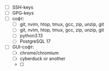- [ ] SSH-keys
- [ ] GPG-keys
- [ ] софт:
	- [ ] git, nvim, htop, tmux, gcc, zip, unzip, git
	- [ ] git, nvim, htop, tmux, gcc, zip, unzip, git
	- [ ] python3.13
	- [ ] PostgreSQL 17
- [ ] GUI-софт:
	- [ ] chrome/chromium
	- [ ] cyberduck or another
	- [ ] 